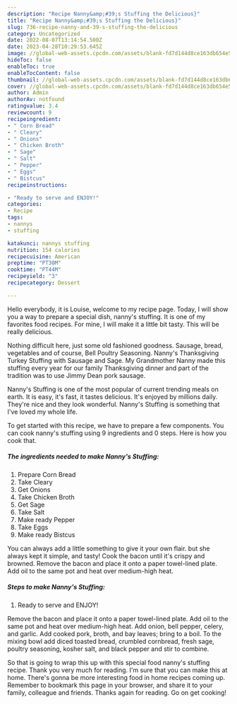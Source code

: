 ```yaml
---
description: "Recipe Nanny&amp;#39;s Stuffing the Delicious}"
title: "Recipe Nanny&amp;#39;s Stuffing the Delicious}"
slug: 736-recipe-nanny-and-39-s-stuffing-the-delicious
category: Uncategorized
date: 2022-08-07T13:14:54.500Z
date: 2023-04-28T10:29:53.645Z
image: //global-web-assets.cpcdn.com/assets/blank-fd7d144d8ce163db654e5a02c40b08a2775adb7897d16e4062681dc7e1b2800f.png
hideToc: false
enableToc: true
enableTocContent: false
thumbnail: //global-web-assets.cpcdn.com/assets/blank-fd7d144d8ce163db654e5a02c40b08a2775adb7897d16e4062681dc7e1b2800f.png
cover: //global-web-assets.cpcdn.com/assets/blank-fd7d144d8ce163db654e5a02c40b08a2775adb7897d16e4062681dc7e1b2800f.png
author: Admin
authorAv: notfound
ratingvalue: 3.4
reviewcount: 9
recipeingredient:
- " Corn Bread"
- " Cleary"
- " Onions"
- " Chicken Broth"
- " Sage"
- " Salt"
- " Pepper"
- " Eggs"
- " Bistcus"
recipeinstructions:

- "Ready to serve and ENJOY!"
categories:
- Recipe
tags:
- nannys
- stuffing

katakunci: nannys stuffing 
nutrition: 154 calories
recipecuisine: American
preptime: "PT30M"
cooktime: "PT44M"
recipeyield: "3"
recipecategory: Dessert

---
```



Hello everybody, it is Louise, welcome to my recipe page. Today, I will show you a way to prepare a special dish, nanny&#39;s stuffing. It is one of my favorites food recipes. For mine, I will make it a little bit tasty. This will be really delicious.

Nothing difficult here, just some old fashioned goodness. Sausage, bread, vegetables and of course, Bell Poultry Seasoning. Nanny&#39;s Thanksgiving Turkey Stuffing with Sausage and Sage. My Grandmother Nanny made this stuffing every year for our family Thanksgiving dinner and part of the tradition was to use Jimmy Dean pork sausage.

Nanny&#39;s Stuffing is one of the most popular of current trending meals on earth. It is easy, it's fast, it tastes delicious. It's enjoyed by millions daily. They're nice and they look wonderful. Nanny&#39;s Stuffing is something that I've loved my whole life.


To get started with this recipe, we have to prepare a few components. You can cook nanny&#39;s stuffing using 9 ingredients and 0 steps. Here is how you cook that.

<!--inarticleads1-->

##### The ingredients needed to make Nanny&#39;s Stuffing:

1. Prepare  Corn Bread
1. Take  Cleary
1. Get  Onions
1. Take  Chicken Broth
1. Get  Sage
1. Take  Salt
1. Make ready  Pepper
1. Take  Eggs
1. Make ready  Bistcus


You can always add a little something to give it your own flair. but she always kept it simple, and tasty! Cook the bacon until it&#39;s crispy and browned. Remove the bacon and place it onto a paper towel-lined plate. Add oil to the same pot and heat over medium-high heat. 

<!--inarticleads2-->

##### Steps to make Nanny&#39;s Stuffing:


1. Ready to serve and ENJOY!

Remove the bacon and place it onto a paper towel-lined plate. Add oil to the same pot and heat over medium-high heat. Add onion, bell pepper, celery, and garlic. Add cooked pork, broth, and bay leaves; bring to a boil. To the mixing bowl add diced toasted bread, crumbled cornbread, fresh sage, poultry seasoning, kosher salt, and black pepper and stir to combine. 

So that is going to wrap this up with this special food nanny&#39;s stuffing recipe. Thank you very much for reading. I'm sure that you can make this at home. There's gonna be more interesting food in home recipes coming up. Remember to bookmark this page in your browser, and share it to your family, colleague and friends. Thanks again for reading. Go on get cooking!
